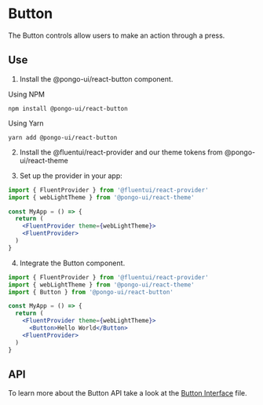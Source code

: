 # Button

The Button controls allow users to make an action through a press.

## Use

1. Install the @pongo-ui/react-button component.

Using NPM

```
npm install @pongo-ui/react-button
```

Using Yarn

```
yarn add @pongo-ui/react-button
```

2. Install the @fluentui/react-provider and our theme tokens from @pongo-ui/react-theme

3. Set up the provider in your app:

```jsx
import { FluentProvider } from '@fluentui/react-provider'
import { webLightTheme } from '@pongo-ui/react-theme'

const MyApp = () => {
  return (
    <FluentProvider theme={webLightTheme}>
    <FluentProvider>
  )
}
```

4. Integrate the Button component.

```jsx
import { FluentProvider } from '@fluentui/react-provider'
import { webLightTheme } from '@pongo-ui/react-theme'
import { Button } from '@pongo-ui/react-button'

const MyApp = () => {
  return (
    <FluentProvider theme={webLightTheme}>
      <Button>Hello World</Button>
    <FluentProvider>
  )
}
```

## API

To learn more about the Button API take a look at the [Button Interface](src/components/Button/Button.types.ts) file.
